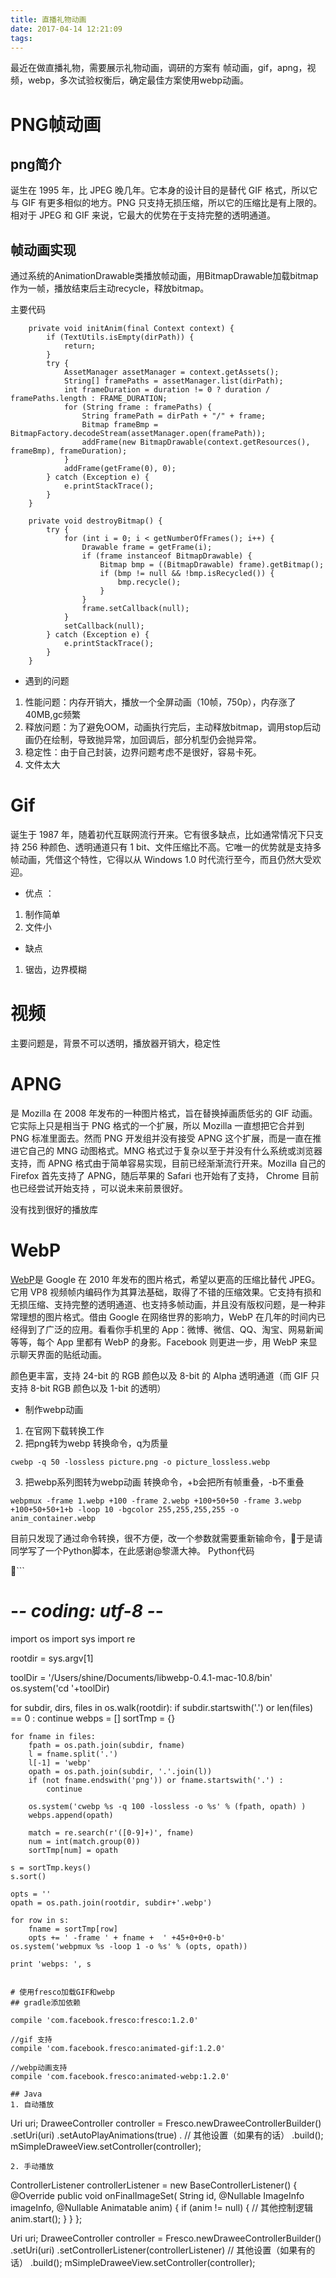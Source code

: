```yaml
---
title: 直播礼物动画
date: 2017-04-14 12:21:09
tags:
---
```

最近在做直播礼物，需要展示礼物动画，调研的方案有 帧动画，gif，apng，视频，webp，多次试验权衡后，确定最佳方案使用webp动画。
<!--[移动端图片格式调研](http://blog.ibireme.com/2015/11/02/mobile_image_benchmark/)-->

# PNG帧动画
## png简介
诞生在 1995 年，比 JPEG 晚几年。它本身的设计目的是替代 GIF 格式，所以它与 GIF 有更多相似的地方。PNG 只支持无损压缩，所以它的压缩比是有上限的。相对于 JPEG 和 GIF 来说，它最大的优势在于支持完整的透明通道。
## 帧动画实现
通过系统的AnimationDrawable类播放帧动画，用BitmapDrawable加载bitmap作为一帧，播放结束后主动recycle，释放bitmap。

主要代码
```
    private void initAnim(final Context context) {
        if (TextUtils.isEmpty(dirPath)) {
            return;
        }
        try {
            AssetManager assetManager = context.getAssets();
            String[] framePaths = assetManager.list(dirPath);
            int frameDuration = duration != 0 ? duration / framePaths.length : FRAME_DURATION;
            for (String frame : framePaths) {
                String framePath = dirPath + "/" + frame;
                Bitmap frameBmp = BitmapFactory.decodeStream(assetManager.open(framePath));
                addFrame(new BitmapDrawable(context.getResources(), frameBmp), frameDuration);
            }
            addFrame(getFrame(0), 0);
        } catch (Exception e) {
            e.printStackTrace();
        }
    }

    private void destroyBitmap() {
        try {
            for (int i = 0; i < getNumberOfFrames(); i++) {
                Drawable frame = getFrame(i);
                if (frame instanceof BitmapDrawable) {
                    Bitmap bmp = ((BitmapDrawable) frame).getBitmap();
                    if (bmp != null && !bmp.isRecycled()) {
                        bmp.recycle();
                    }
                }
                frame.setCallback(null);
            }
            setCallback(null);
        } catch (Exception e) {
            e.printStackTrace();
        }
    }
```
* 遇到的问题
1. 性能问题：内存开销大，播放一个全屏动画（10帧，750p），内存涨了40MB,gc频繁
2. 释放问题：为了避免OOM，动画执行完后，主动释放bitmap，调用stop后动画仍在绘制，导致抛异常，加回调后，部分机型仍会抛异常。
3. 稳定性：由于自己封装，边界问题考虑不是很好，容易卡死。
4. 文件太大
<!-- more -->

# Gif
诞生于 1987 年，随着初代互联网流行开来。它有很多缺点，比如通常情况下只支持 256 种颜色、透明通道只有 1 bit、文件压缩比不高。它唯一的优势就是支持多帧动画，凭借这个特性，它得以从 Windows 1.0 时代流行至今，而且仍然大受欢迎。

* 优点 ：
1. 制作简单
2. 文件小
* 缺点
1. 锯齿，边界模糊

# 视频
主要问题是，背景不可以透明，播放器开销大，稳定性

# APNG
是 Mozilla 在 2008 年发布的一种图片格式，旨在替换掉画质低劣的 GIF 动画。它实际上只是相当于 PNG 格式的一个扩展，所以 Mozilla 一直想把它合并到 PNG 标准里面去。然而 PNG 开发组并没有接受 APNG 这个扩展，而是一直在推进它自己的 MNG 动图格式。MNG 格式过于复杂以至于并没有什么系统或浏览器支持，而 APNG 格式由于简单容易实现，目前已经渐渐流行开来。Mozilla 自己的 Firefox 首先支持了 APNG，随后苹果的 Safari 也开始有了支持， Chrome 目前也已经尝试开始支持 ，可以说未来前景很好。

没有找到很好的播放库
# WebP
[WebP](https://developers.google.cn/speed/webp/)是 Google 在 2010 年发布的图片格式，希望以更高的压缩比替代 JPEG。它用 VP8 视频帧内编码作为其算法基础，取得了不错的压缩效果。它支持有损和无损压缩、支持完整的透明通道、也支持多帧动画，并且没有版权问题，是一种非常理想的图片格式。借由 Google 在网络世界的影响力，WebP 在几年的时间内已经得到了广泛的应用。看看你手机里的 App：微博、微信、QQ、淘宝、网易新闻等等，每个 App 里都有 WebP 的身影。Facebook 则更进一步，用 WebP 来显示聊天界面的贴纸动画。

颜色更丰富，支持 24-bit 的 RGB 颜色以及 8-bit 的 Alpha 透明通道（而 GIF 只支持 8-bit RGB 颜色以及 1-bit 的透明）

- 制作webp动画
1. 在官网下载转换工作
2. 把png转为webp
转换命令，q为质量
```
cwebp -q 50 -lossless picture.png -o picture_lossless.webp
```
3. 把webp系列图转为webp动画
转换命令，+b会把所有帧重叠，-b不重叠
```
webpmux -frame 1.webp +100 -frame 2.webp +100+50+50 -frame 3.webp +100+50+50+1+b -loop 10 -bgcolor 255,255,255,255 -o anim_container.webp
```

目前只发现了通过命令转换，很不方便，改一个参数就需要重新输命令，于是请同学写了一个Python脚本，在此感谢@黎潇大神。
Python代码

```
# -*- coding: utf-8 -*-
import os
import sys
import re

rootdir = sys.argv[1]

toolDir = '/Users/shine/Documents/libwebp-0.4.1-mac-10.8/bin'
os.system('cd '+toolDir)

for subdir, dirs, files in os.walk(rootdir):
    if subdir.startswith('.') or len(files) == 0 :
        continue
    webps = []
    sortTmp = {}
    
    for fname in files:
        fpath = os.path.join(subdir, fname)
        l = fname.split('.')
        l[-1] = 'webp'
        opath = os.path.join(subdir, '.'.join(l))
        if (not fname.endswith('png')) or fname.startswith('.') :
            continue

        os.system('cwebp %s -q 100 -lossless -o %s' % (fpath, opath) )
        webps.append(opath)

        match = re.search(r'([0-9]+)', fname)
        num = int(match.group(0))
        sortTmp[num] = opath

    s = sortTmp.keys()
    s.sort()

    opts = ''
    opath = os.path.join(rootdir, subdir+'.webp')
       
    for row in s:
        fname = sortTmp[row]
        opts += ' -frame ' + fname +  ' +45+0+0+0-b'
    os.system('webpmux %s -loop 1 -o %s' % (opts, opath))

    print 'webps: ', s
```

# 使用fresco加载GIF和webp
## gradle添加依赖
```
    compile 'com.facebook.fresco:fresco:1.2.0'

    //gif 支持
    compile 'com.facebook.fresco:animated-gif:1.2.0'

    //webp动画支持
    compile 'com.facebook.fresco:animated-webp:1.2.0'
```
## Java
1. 自动播放
```
Uri uri;
DraweeController controller = Fresco.newDraweeControllerBuilder()
    .setUri(uri)
    .setAutoPlayAnimations(true)
    . // 其他设置（如果有的话）
    .build();
mSimpleDraweeView.setController(controller);
```
2. 手动播放
```
ControllerListener controllerListener = new BaseControllerListener<ImageInfo>() {
    @Override
    public void onFinalImageSet(
        String id,
        @Nullable ImageInfo imageInfo,
        @Nullable Animatable anim) {
        if (anim != null) {
          // 其他控制逻辑
          anim.start();
        }
    }
};

Uri uri;
DraweeController controller = Fresco.newDraweeControllerBuilder()
    .setUri(uri)
    .setControllerListener(controllerListener)
    // 其他设置（如果有的话）
    .build();
mSimpleDraweeView.setController(controller);
```